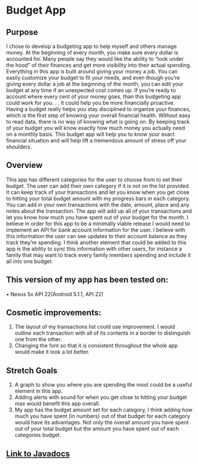 # Budget App

## Purpose

I chose to develop a budgeting app to help myself and others manage money.  At the beginning of every month, you make sure every dollar is accounted for.  Many people say they would like the ability to “look under the hood” of their finances and get more visibility into their actual spending.  Everything in this app is built around giving your money a job.   You can easily customize your budget to fit your needs, and even though you’re giving every dollar a job at the beginning of the month, you can edit your budget at any time if an unexpected cost comes up.   If you’re ready to account where every cent of your money goes, than this budgeting app could work for you. . .  It could help you be more financially proactive.  Having a budget really helps you stay disciplined to organize your finances, which is the first step of knowing your overall financial health.  Without easy to read data, there is no way of knowing what is going on.  By keeping track of your budget you will know exactly how much money you actually need on a monthly basis.  This budget app will help you to know your exact financial situation and will help lift a tremendous amount of stress off your shoulders.  

## Overview

This app has different categories for the user to choose from to set their budget.  The user can add their own category if it is not on the list provided.  It can keep track of your transactions and let you know when you get close to hitting your total budget amount with my progress bars in each category.  You can add in your own transactions with the date, amount, place and any notes about the transaction.  The app will add up all of your transactions and let you know how much you have spent out of your budget for the month. I believe in order for this app to be a minimally viable release I would need to implement an API for bank account information for the user.  I believe with this information the user can see updates to their account balance as they track they’re spending.  I think another element that could be added to this app is the ability to sync this information with other users, for instance a family that may want to track every family members spending and include it all into one budget.  
 

## This version of my app has been tested on:
•	Nexus 5x API 22(Android 5.1.1, API 22)

## Cosmetic improvements:
1.	 The layout of my transactions list could use improvement.  I would outline each transaction with all of its contents in a border to distinguish one from the other.  
2.	 Changing the font so that it is consistent throughout the whole app would make it look a lot better.

## Stretch Goals

1.	A graph to show you where you are spending the most could be a useful element in this app. 
2.	Adding alerts with sound for when you get close to hitting your budget max would benefit this app overall. 
3.	My app has the budget amount set for each category, I think adding how much you have spent (in numbers) out of that budget for each category would have its advantages.  Not only the overall amount you have spent out of your total budget but the amount you have spent out of each categories budget.  


## [Link to Javadocs](docs)   




